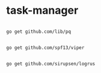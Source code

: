 # task-manager

```sh

go get github.com/lib/pq

```

```sh

go get github.com/spf13/viper

```

```sh

go get github.com/sirupsen/logrus

```